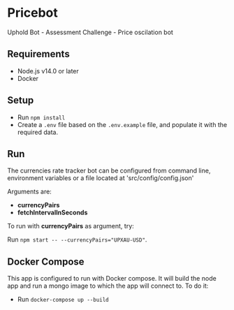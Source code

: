# Pricebot
Uphold Bot - Assessment Challenge - Price oscilation bot

## Requirements

- Node.js v14.0 or later
- Docker

## Setup

- Run `npm install` 
- Create a `.env` file based on the `.env.example` file, and populate it with the required data.

## Run

The currencies rate tracker bot can be configured from command line, environment variables or a file located at 'src/config/config.json'

Arguments are:
- **currencyPairs**
- **fetchIntervalInSeconds**

To run with **currencyPairs** as argument, try:

Run `npm start -- --currencyPairs="UPXAU-USD"`.

## Docker Compose

This app is configured to run with Docker compose. It will build the node app and run a mongo image to which the app will connect to. To do it:

- Run `docker-compose up --build`

